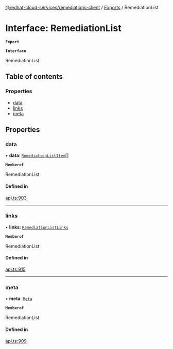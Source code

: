 [@redhat-cloud-services/remediations-client](../README.md) / [Exports](../modules.md) / RemediationList

# Interface: RemediationList

**`Export`**

**`Interface`**

RemediationList

## Table of contents

### Properties

- [data](RemediationList.md#data)
- [links](RemediationList.md#links)
- [meta](RemediationList.md#meta)

## Properties

### data

• **data**: [`RemediationListItem`](RemediationListItem.md)[]

**`Memberof`**

RemediationList

#### Defined in

[api.ts:903](https://github.com/RedHatInsights/javascript-clients/blob/master/packages/remediations/api.ts#L903)

___

### links

• **links**: [`RemediationListLinks`](RemediationListLinks.md)

**`Memberof`**

RemediationList

#### Defined in

[api.ts:915](https://github.com/RedHatInsights/javascript-clients/blob/master/packages/remediations/api.ts#L915)

___

### meta

• **meta**: [`Meta`](Meta.md)

**`Memberof`**

RemediationList

#### Defined in

[api.ts:909](https://github.com/RedHatInsights/javascript-clients/blob/master/packages/remediations/api.ts#L909)

